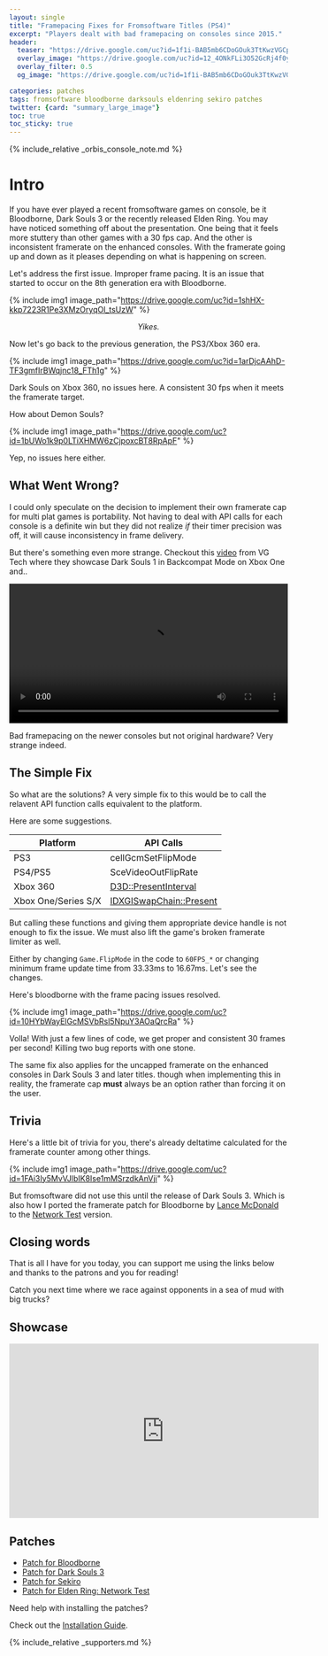 ```yaml
---
layout: single
title: "Framepacing Fixes for Fromsoftware Titles (PS4)"
excerpt: "Players dealt with bad framepacing on consoles since 2015."
header:
  teaser: "https://drive.google.com/uc?id=1f1i-BAB5mb6CDoGOuk3TtKwzVGCp9SG_"
  overlay_image: "https://drive.google.com/uc?id=12_4ONkFLi3O52GcRj4f0ywEaTRBRRx8U"
  overlay_filter: 0.5
  og_image: "https://drive.google.com/uc?id=1f1i-BAB5mb6CDoGOuk3TtKwzVGCp9SG_"

categories: patches
tags: fromsoftware bloodborne darksouls eldenring sekiro patches
twitter: {card: "summary_large_image"}
toc: true
toc_sticky: true
---
```


<!--
If things went to plan, you're probably here from the digital foundry video.

Hi there! (Wave emoji)
-->

{% include_relative _orbis_console_note.md %}

# Intro

If you have ever played a recent fromsoftware games on console, be it Bloodborne, Dark Souls 3 or the recently released Elden Ring. You may have noticed something off about the presentation. One being that it feels more stuttery than other games with a 30 fps cap. And the other is inconsistent framerate on the enhanced consoles. With the framerate going up and down as it pleases depending on what is happening on screen.

Let's address the first issue. Improper frame pacing. It is an issue that started to occur on the 8th generation era with Bloodborne.

{% include img1 image_path="https://drive.google.com/uc?id=1shHX-kkp7223R1Pe3XMzOryqOl_tsUzW" %}

<div align=center>
<em>Yikes. <i class="twa twa-grimacing-face"></i></em>
</div>

Now let's go back to the previous generation, the PS3/Xbox 360 era.

{% include img1 image_path="https://drive.google.com/uc?id=1arDjcAAhD-TF3gmfIrBWqjnc18_FTh1g" %}

Dark Souls on Xbox 360, no issues here. A consistent 30 fps when it meets the framerate target.

How about Demon Souls?

{% include img1 image_path="https://drive.google.com/uc?id=1bUWo1k9p0LTiXHMW6zCjpoxcBT8RpApF" %}

Yep, no issues here either.

## What Went Wrong?

I could only speculate on the decision to implement their own framerate cap for multi plat games is portability. Not having to deal with API calls for each console is a definite win but they did not realize *if* their timer precision was off, it will cause inconsistency in frame delivery.

But there's something even more strange. Checkout this [video](https://youtu.be/BN_4-d1wPQw?t=162) from VG Tech where they showcase Dark Souls 1 in Backcompat Mode on Xbox One and..

<div align="center">
<video width="100%" controls loop>
  <source src="https://drive.google.com/uc?id=1oTFDTCpRoOhF7UK1rVHfbMtFuo_hP9zc" type="video/mp4">
</video>
</div>

Bad framepacing on the newer consoles but not original hardware? Very strange indeed. <i class="twa twa-thinking-face"></i>

## The Simple Fix

So what are the solutions? A very simple fix to this would be to call the relavent API function calls equivalent to the platform.

Here are some suggestions.

| Platform | API Calls |
|---|---|
| PS3 | cellGcmSetFlipMode |
| PS4/PS5 | SceVideoOutFlipRate |
| Xbox 360 | [D3D::PresentInterval](https://docs.microsoft.com/ja-jp/previous-versions/windows/desktop/bb322831(v=vs.85)) |
| Xbox One/Series S/X | [IDXGISwapChain::Present](https://docs.microsoft.com/ja-jp/windows/win32/api/dxgi/nf-dxgi-idxgiswapchain-present) |

But calling these functions and giving them appropriate device handle is not enough to fix the issue. We must also lift the game's broken framerate limiter as well.

Either by changing `Game.FlipMode` in the code to `60FPS_*` or changing minimum frame update time from 33.33ms to 16.67ms. Let's see the changes.

Here's bloodborne with the frame pacing issues resolved.

{% include img1 image_path="https://drive.google.com/uc?id=10HYbWayElGcMSVbRsl5NpuY3AOaQrcRa" %}

Volla! With just a few lines of code, we get proper and consistent 30 frames per second! Killing two bug reports with one stone.

The same fix also applies for the uncapped framerate on the enhanced consoles in Dark Souls 3 and later titles. though when implementing this in reality, the framerate cap **must** always be an option rather than forcing it on the user.

## Trivia

Here's a little bit of trivia for you, there's already deltatime calculated for the framerate counter among other things.

{% include img1 image_path="https://drive.google.com/uc?id=1FAi3Iy5MvVJlbIK8Ise1mMSrzdkAnVji" %}

But fromsoftware did not use this until the release of Dark Souls 3. Which is also how I ported the framerate patch for Bloodborne by [Lance McDonald](https://twitter.com/manfightdragon) to the [Network Test](/_patch/BloodborneNetworkTest-Orbis/) version.

## Closing words

That is all I have for you today, you can support me using the links below and thanks to the patrons and you for reading!

Catch you next time where we race against opponents in a sea of mud with big trucks?

## Showcase

<div align="center">
<iframe width="560" height="315" src="https://www.youtube.com/embed/gxsnY6l-iPI" title="YouTube video player" frameborder="0" allow="accelerometer; autoplay; clipboard-write; encrypted-media; gyroscope; picture-in-picture" allowfullscreen></iframe>
</div>

## Patches

- <a href="/_patch/Bloodborne-Orbis/" class="button" role="button"><i class='fas fa-download'></i> Patch for Bloodborne</a>
- <a href="/_patch/DarkSoulsIIITheFireFadesEdition-Orbis/" class="button" role="button"><i class='fas fa-download'></i> Patch for Dark Souls 3</a>
- <a href="/_patch/SekiroShadowsDieTwice-Orbis/" class="button" role="button"><i class='fas fa-download'></i> Patch for Sekiro</a>
- <a href="/_patch/EldenRingNetworkTest-Orbis/" class="button" role="button"><i class='fas fa-download'></i> Patch for Elden Ring: Network Test</a>

Need help with installing the patches?

Check out the [Installation Guide](/install-instructions/).

{% include_relative _supporters.md %}
